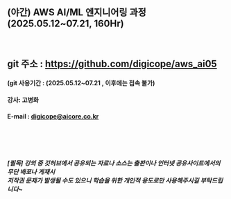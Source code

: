 
## (야간) AWS AI/ML 엔지니어링 과정 (2025.05.12~07.21, 160Hr)
<br>

## git 주소 :    https://github.com/digicope/aws_ai05
#### (git 사용기간 : (2025.05.12~07.21 , 이후에는 접속 불가)


#### 강사: 고병화
#### E-mail : digicope@aicore.co.kr

<br>
<br>
<br>

##### [필독] 강의 중 깃허브에서 공유되는 자료나 소스는 출판이나 인터넷 공유사이트에서의 무단 배포나 게재시 <br> 저작권 문제가 발생될 수도 있으니 학습을 위한 개인적 용도로만 사용해주시길 부탁드립니다~     
